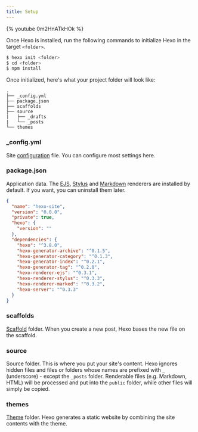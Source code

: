 ```yaml
---
title: Setup
---
```


{% youtube 0m2HnATkHOk %}

Once Hexo is installed, run the following commands to initialize Hexo in the target `<folder>`.

``` bash
$ hexo init <folder>
$ cd <folder>
$ npm install
```

Once initialized, here's what your project folder will look like:

``` plain
.
├── _config.yml
├── package.json
├── scaffolds
├── source
|   ├── _drafts
|   └── _posts
└── themes
```

### _config.yml

Site [configuration](configuration.html) file. You can configure most settings here.

### package.json

Application data. The [EJS](https://ejs.co/), [Stylus](http://learnboost.github.io/stylus/) and [Markdown](http://daringfireball.net/projects/markdown/) renderers are installed by default. If you want, you can uninstall them later.

``` json package.json
{
  "name": "hexo-site",
  "version": "0.0.0",
  "private": true,
  "hexo": {
    "version": ""
  },
  "dependencies": {
    "hexo": "^3.8.0",
    "hexo-generator-archive": "^0.1.5",
    "hexo-generator-category": "^0.1.3",
    "hexo-generator-index": "^0.2.1",
    "hexo-generator-tag": "^0.2.0",
    "hexo-renderer-ejs": "^0.3.1",
    "hexo-renderer-stylus": "^0.3.3",
    "hexo-renderer-marked": "^0.3.2",
    "hexo-server": "^0.3.3"
  }
}
```

### scaffolds

[Scaffold](writing.html#Scaffolds) folder. When you create a new post, Hexo bases the new file on the scaffold.

### source

Source folder. This is where you put your site's content. Hexo ignores hidden files and files or folders whose names are prefixed with `_` (underscore) - except the `_posts` folder. Renderable files (e.g. Markdown, HTML) will be processed and put into the `public` folder, while other files will simply be copied.

### themes

[Theme](themes.html) folder. Hexo generates a static website by combining the site contents with the theme.
